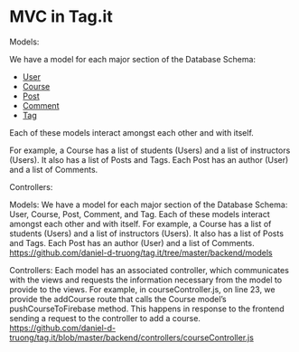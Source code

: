 # MVC in Tag.it

Models: 

We have a model for each major section of the Database Schema:
- [User](https://github.com/daniel-d-truong/tag.it/blob/master/backend/models/User.js)
- [Course](https://github.com/daniel-d-truong/tag.it/blob/master/backend/models/Course.js)
- [Post](https://github.com/daniel-d-truong/tag.it/blob/master/backend/models/Post.js)
- [Comment](https://github.com/daniel-d-truong/tag.it/blob/master/backend/models/Comment.js)
- [Tag](https://github.com/daniel-d-truong/tag.it/blob/master/backend/models/Tag.js)

Each of these models interact amongst each other and with itself. 

For example, a Course has a list of students (Users) and a list of instructors (Users). It also has a list of Posts and Tags. Each Post has an author (User) and a list of Comments. 

Controllers: 

Models: We have a model for each major section of the Database Schema: User, Course, Post, Comment, and Tag. Each of these models interact amongst each other and with itself. For example, a Course has a list of students (Users) and a list of instructors (Users). It also has a list of Posts and Tags. Each Post has an author (User) and a list of Comments. 
https://github.com/daniel-d-truong/tag.it/tree/master/backend/models

Controllers: Each model has an associated controller, which communicates with the views and requests the information necessary from the model to provide to the views. For example, in courseController.js, on line 23, we provide the addCourse route that calls the Course model’s pushCourseToFirebase method. This happens in response to the frontend sending a request to the controller to add a course. 
https://github.com/daniel-d-truong/tag.it/blob/master/backend/controllers/courseController.js
